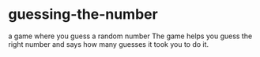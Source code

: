 # guessing-the-number
a game where you guess a random number
The game helps you guess the right number and says how many guesses it took you to do it.
